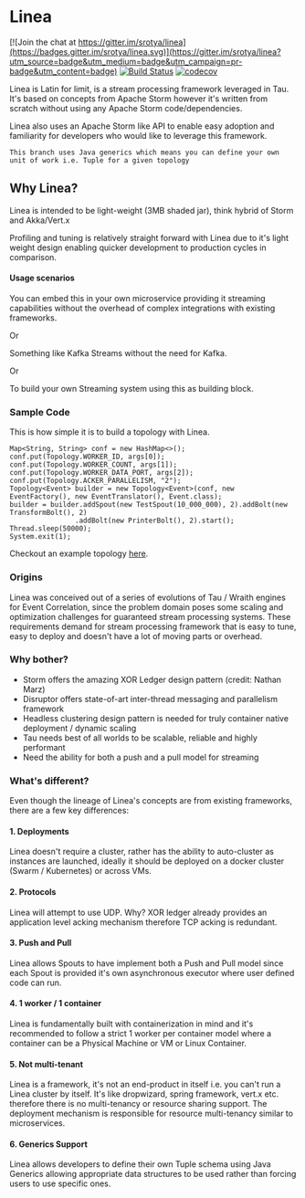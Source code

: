 # Linea

[![Join the chat at https://gitter.im/srotya/linea](https://badges.gitter.im/srotya/linea.svg)](https://gitter.im/srotya/linea?utm_source=badge&utm_medium=badge&utm_campaign=pr-badge&utm_content=badge)
[![Build Status](https://travis-ci.org/srotya/linea.svg?branch=master)](https://travis-ci.org/srotya/linea)
[![codecov](https://codecov.io/gh/srotya/linea/branch/master/graph/badge.svg)](https://codecov.io/gh/srotya/linea)

Linea is Latin for limit, is a stream processing framework leveraged in Tau. It's based on concepts from Apache Storm however it's written from scratch without using any Apache Storm code/dependencies.

Linea also uses an Apache Storm like API to enable easy adoption and familiarity for developers who would like to leverage this framework.

```This branch uses Java generics which means you can define your own unit of work i.e. Tuple for a given topology``` 

## Why Linea?

Linea is intended to be light-weight (3MB shaded jar), think hybrid of Storm and Akka/Vert.x

Profiling and tuning is relatively straight forward with Linea due to it's light weight design enabling quicker development to production cycles in comparison.

#### Usage scenarios

You can embed this in your own microservice providing it streaming capabilities without the overhead of complex integrations with existing frameworks.

Or

Something like Kafka Streams without the need for Kafka.

Or

To build your own Streaming system using this as building block.

### Sample Code

This is how simple it is to build a topology with Linea.

```
Map<String, String> conf = new HashMap<>();
conf.put(Topology.WORKER_ID, args[0]);
conf.put(Topology.WORKER_COUNT, args[1]);
conf.put(Topology.WORKER_DATA_PORT, args[2]);
conf.put(Topology.ACKER_PARALLELISM, "2");
Topology<Event> builder = new Topology<Event>(conf, new EventFactory(), new EventTranslator(), Event.class);
builder = builder.addSpout(new TestSpout(10_000_000), 2).addBolt(new TransformBolt(), 2)
				.addBolt(new PrinterBolt(), 2).start();
Thread.sleep(50000);
System.exit(1);
```

Checkout an example topology [here](https://github.com/srotya/linea/tree/generics/src/test/java/com/srotya/linea/example).

### Origins

Linea was conceived out of a series of evolutions of Tau / Wraith engines for Event Correlation, since the problem domain poses some scaling and optimization challenges for guaranteed stream processing systems. These requirements demand for stream processing framework that is easy to tune, easy to deploy and doesn't have a lot of moving parts or overhead.

### Why bother?
- Storm offers the amazing XOR Ledger design pattern (credit: Nathan Marz)
- Disruptor offers state-of-art inter-thread messaging and parallelism framework
- Headless clustering design pattern is needed for truly container native deployment / dynamic scaling
- Tau needs best of all worlds to be scalable, reliable and highly performant
- Need the ability for both a push and a pull model for streaming

### What's different?
Even though the lineage of Linea's concepts are from existing frameworks, there are a few key differences:

#### 1. Deployments

Linea doesn't require a cluster, rather has the ability to auto-cluster as instances are launched, ideally it should be deployed on a docker cluster (Swarm / Kubernetes) or across VMs.

#### 2. Protocols

Linea will attempt to use UDP. Why? XOR ledger already provides an application level acking mechanism therefore TCP acking is redundant.

#### 3. Push and Pull

Linea allows Spouts to have implement both a Push and Pull model since each Spout is provided it's own asynchronous executor where user defined code can run.

#### 4. 1 worker / 1 container

Linea is fundamentally built with containerization in mind and it's recommended to follow a strict 1 worker per container model where a container can be a Physical Machine or VM or Linux Container.

#### 5. Not multi-tenant

Linea is a framework, it's not an end-product in itself i.e. you can't run a Linea cluster by itself. It's like dropwizard, spring framework, vert.x etc. therefore there is no multi-tenancy or resource sharing support. The deployment mechanism is responsible for resource multi-tenancy similar to microservices.

#### 6. Generics Support

Linea allows developers to define their own Tuple schema using Java Generics allowing appropriate data structures to be used rather than forcing users to use specific ones.

